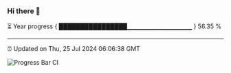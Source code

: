 ### Hi there 👋

⏳ Year progress { ████████████████▁▁▁▁▁▁▁▁▁▁▁▁▁▁ } 56.35 %

---

⏰ Updated on Thu, 25 Jul 2024 06:06:38 GMT

![Progress Bar CI](https://github.com/liununu/liununu/workflows/Progress%20Bar%20CI/badge.svg)
